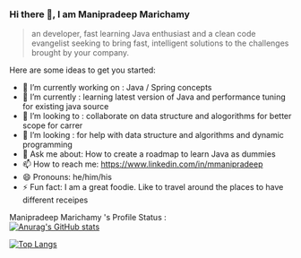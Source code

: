 ### Hi there 👋, I am Manipradeep Marichamy
> an developer, fast learning Java enthusiast and a clean code evangelist seeking to bring fast, intelligent solutions to the challenges brought by your company. 

Here are some ideas to get you started:

- 🔭 I’m currently working on : Java / Spring concepts
- 🌱 I’m currently : learning latest version of Java and performance tuning for existing java source
- 👯 I’m looking to : collaborate on data structure and alogorithms for better scope for carrer
- 🤔 I’m looking : for help with data structure and algorithms and dynamic programming
- 💬 Ask me about:  How to create a roadmap to learn Java  as dummies
- 📫 How to reach me: https://www.linkedin.com/in/mmanipradeep
- 😄 Pronouns: he/him/his 
- ⚡ Fun fact: I am a great foodie. Like to travel around the places to have different receipes

Manipradeep Marichamy 's Profile Status :  <br>
[![Anurag's GitHub stats](https://github-readme-stats.vercel.app/api?username=mmanipradeep&show_icons=true&theme=radical)](https://github.com/mmanipradeep/github-readme-stats)
</br>


[![Top Langs](https://github-readme-stats.vercel.app/api/top-langs/?username=mmanipradeep&layout=compact)](https://github.com/mmanipradeep/github-readme-stats)

